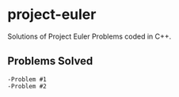# project-euler
Solutions of Project Euler Problems coded in C++.
## Problems Solved
    -Problem #1
    -Problem #2

